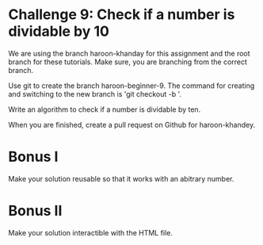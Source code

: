 # Challenge 9: Check if a number is dividable by 10

We are using the branch haroon-khanday for this assignment and the root branch for these tutorials. Make sure, you are branching from the correct branch.

Use git to create the branch haroon-beginner-9. The command for creating and switching to the new branch is 'git checkout -b <branch-name>'. 

Write an algorithm to check if a number is dividable by ten.

When you are finished, create a pull request on Github for haroon-khandey.

# Bonus I

Make your solution reusable so that it works with an abitrary number.

# Bonus II

Make your solution interactible with the HTML file.
